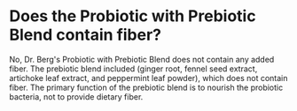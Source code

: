 # Does the Probiotic with Prebiotic Blend contain fiber?

No, Dr. Berg's Probiotic with Prebiotic Blend does not contain any added fiber. The prebiotic blend included (ginger root, fennel seed extract, artichoke leaf extract, and peppermint leaf powder), which does not contain fiber. The primary function of the prebiotic blend is to nourish the probiotic bacteria, not to provide dietary fiber.
